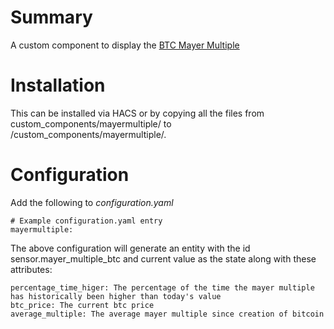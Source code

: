 # Summary
A custom component to display the [BTC Mayer Multiple ](https://mayermultiple.info/)

# Installation
This can be installed via HACS or by copying all the files from custom_components/mayermultiple/ to <config directory>/custom_components/mayermultiple/.

# Configuration
Add the following to *configuration.yaml*

    # Example configuration.yaml entry
    mayermultiple:

The above configuration will generate an entity with the id sensor.mayer_multiple_btc and current value as the state along with these attributes:

    percentage_time_higer: The percentage of the time the mayer multiple has historically been higher than today's value
    btc_price: The current btc price
    average_multiple: The average mayer multiple since creation of bitcoin
